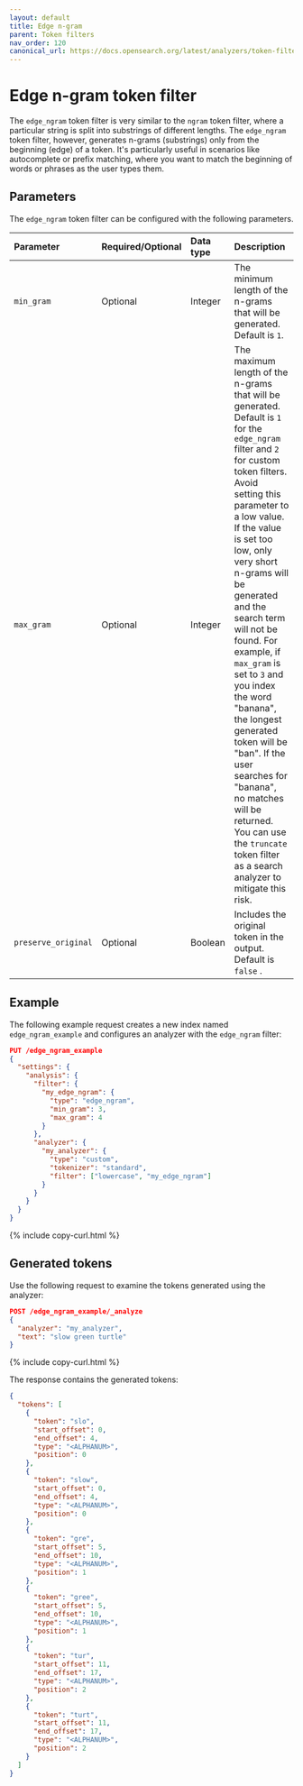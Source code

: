 ```yaml
---
layout: default
title: Edge n-gram
parent: Token filters
nav_order: 120
canonical_url: https://docs.opensearch.org/latest/analyzers/token-filters/edge-ngram/
---
```

# Edge n-gram token filter
The `edge_ngram` token filter is very similar to the `ngram` token filter, where a particular string is split into substrings of different lengths. The `edge_ngram` token filter, however, generates n-grams (substrings) only from the beginning (edge) of a token. It's particularly useful in scenarios like autocomplete or prefix matching, where you want to match the beginning of words or phrases as the user types them.

## Parameters

The `edge_ngram` token filter can be configured with the following parameters.

Parameter | Required/Optional | Data type | Description
:--- | :--- | :--- | :--- 
`min_gram` | Optional | Integer | The minimum length of the n-grams that will be generated. Default is `1`.
`max_gram` | Optional | Integer | The maximum length of the n-grams that will be generated. Default is `1` for the `edge_ngram` filter and `2` for custom token filters. Avoid setting this parameter to a low value. If the value is set too low, only very short n-grams will be generated and the search term will not be found. For example, if `max_gram` is set to `3` and you index the word "banana", the longest generated token will be "ban". If the user searches for "banana", no matches will be returned. You can use the `truncate` token filter as a search analyzer to mitigate this risk.
`preserve_original` | Optional | Boolean | Includes the original token in the output. Default is `false` .

## Example

The following example request creates a new index named `edge_ngram_example` and configures an analyzer with the `edge_ngram` filter:

```json
PUT /edge_ngram_example
{
  "settings": {
    "analysis": {
      "filter": {
        "my_edge_ngram": {
          "type": "edge_ngram",
          "min_gram": 3,
          "max_gram": 4
        }
      },
      "analyzer": {
        "my_analyzer": {
          "type": "custom",
          "tokenizer": "standard",
          "filter": ["lowercase", "my_edge_ngram"]
        }
      }
    }
  }
}
```
{% include copy-curl.html %}

## Generated tokens

Use the following request to examine the tokens generated using the analyzer:

```json
POST /edge_ngram_example/_analyze
{
  "analyzer": "my_analyzer",
  "text": "slow green turtle"
}
```
{% include copy-curl.html %}

The response contains the generated tokens:

```json
{
  "tokens": [
    {
      "token": "slo",
      "start_offset": 0,
      "end_offset": 4,
      "type": "<ALPHANUM>",
      "position": 0
    },
    {
      "token": "slow",
      "start_offset": 0,
      "end_offset": 4,
      "type": "<ALPHANUM>",
      "position": 0
    },
    {
      "token": "gre",
      "start_offset": 5,
      "end_offset": 10,
      "type": "<ALPHANUM>",
      "position": 1
    },
    {
      "token": "gree",
      "start_offset": 5,
      "end_offset": 10,
      "type": "<ALPHANUM>",
      "position": 1
    },
    {
      "token": "tur",
      "start_offset": 11,
      "end_offset": 17,
      "type": "<ALPHANUM>",
      "position": 2
    },
    {
      "token": "turt",
      "start_offset": 11,
      "end_offset": 17,
      "type": "<ALPHANUM>",
      "position": 2
    }
  ]
}
```
